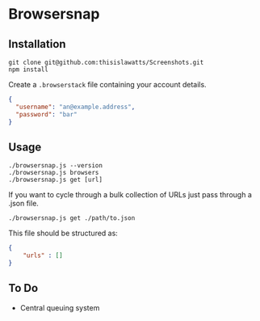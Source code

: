 Browsersnap
===

Installation
---

```
git clone git@github.com:thisislawatts/Screenshots.git
npm install
```

Create a `.browserstack` file containing your account details.

```json
{
  "username": "an@example.address",
  "password": "bar"
}
```


Usage
---

```
./browsersnap.js --version
./browsersnap.js browsers
./browsersnap.js get [url]
```

If you want to cycle through a bulk collection of URLs just pass through a .json
file.

```
./browsersnap.js get ./path/to.json
```

This file should be structured as:

```json
{
	"urls" : []
}
```



To Do
---

* Central queuing system
